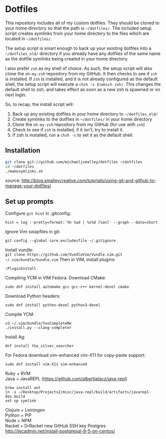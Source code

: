 Dotfiles
========
This repository includes all of my custom dotfiles.  They should be cloned to
your home directory so that the path is `~/dotfiles/`.  The included setup
script creates symlinks from your home directory to the files which are located
in `~/dotfiles/`.

The setup script is smart enough to back up your existing dotfiles into a
`~/dotfiles_old/` directory if you already have any dotfiles of the same name as
the dotfile symlinks being created in your home directory.

I also prefer `zsh` as my shell of choice.  As such, the setup script will also
clone the `oh-my-zsh` repository from my GitHub. It then checks to see if `zsh`
is installed.  If `zsh` is installed, and it is not already configured as the
default shell, the setup script will execute a `chsh -s $(which zsh)`.  This
changes the default shell to zsh, and takes effect as soon as a new zsh is
spawned or on next login.

So, to recap, the install script will:

1. Back up any existing dotfiles in your home directory to `~/dotfiles_old/`
2. Create symlinks to the dotfiles in `~/dotfiles/` in your home directory
3. Clone the `oh-my-zsh` repository from my GitHub (for use with `zsh`)
4. Check to see if `zsh` is installed, if it isn't, try to install it.
5. If zsh is installed, run a `chsh -s` to set it as the default shell.

Installation
------------

``` bash
git clone git://github.com/michaeljsmalley/dotfiles ~/dotfiles
cd ~/dotfiles
./makesymlinks.sh
```


source: http://blog.smalleycreative.com/tutorials/using-git-and-github-to-manage-your-dotfiles/

Set up prompts
----------------
Configure `git hist` in .gitconfig:
```
hist = log --pretty=format:'%h %ad | %s%d [%an]' --graph --date=short
```
Ignore Vim swapfiles in git:
```
git config --global core.excludesfile ~/.gitignore
```
Install vundle:<br/>
```git clone https://github.com/VundleVim/Vundle.vim.git ~/.vim/bundle/Vundle.vim```
Then in VIM, install plugins:<br/>
```
:PluginInstall
```
Compiling YCM in VIM
Fedora:
Download CMake:
```
sudo dnf install automake gcc gcc-c++ kernel-devel cmake

```
Download Python headers:
```
sudo dnf install python-devel python3-devel
```
Compile YCM:
```
cd ~/.vim/bundle/YouCompleteMe
./install.py --clang-completer
```
Install Ag:
```
dnf install the_silver_searcher
```


For Fedora download vim-enhanced vim-X11 for copy-paste support:
```
sudo dnf install vim-X11 vim-enhanced
```
Ruby + RVM<br/>
Java + JavaREPL (https://github.com/albertlatacz/java-repl)<br/>
```
brew install ant
ln -s ~/Desktop/Projects2/misc/java-repl/build/artifacts/javarepl-dev.build
set up symlink
```

Clojure + Leiningen<br/>
Python + PIP<br/>
Node + NPM<br/>
Racket + DrRacket
new GitHub SSH key
Postgres
http://tecadmin.net/install-postgresql-9-5-on-centos/
